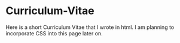 # Curriculum-Vitae
Here is a short Curriculum Vitae that I wrote in html. I am planning to incorporate CSS into this page later on.
